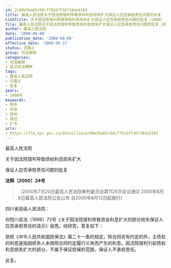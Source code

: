 ```yaml
---
id: 2c90e5ba65c68cf70167f367284a5103
title: 最高人民法院关于因法院错判导致债权利息损失扩大保证人应否承担责任问题的批复
LinkTitle: 关于因法院错判导致债权利息损失扩大保证人应否承担责任问题的批复（2000）
file: 最高人民法院关于因法院错判导致债权利息损失扩大保证人应否承担责任问题的批复_20000808_2c90e5ba65c68cf70167f367284a5103.docx
author: 最高人民法院
date: '2000-08-08'
publication_date: '2000-08-08'
effective_date: '2000-08-12'
status: 已废止
group: 司法解释
categories:
- 司法解释
- 高法司法解释
tags:
- 最高人民法院
- 已废止
- 批复
years:
- 2000年
keywords:
- 损失
- 利息
- 债权
- 保证
- 扩大
urls:
- https://flk.npc.gov.cn/detail?id=2c90e5ba65c68cf70167f367284a5103
---
```


最高人民法院

关于因法院错判导致债权利息损失扩大

保证人应否承担责任问题的批复

**法释〔2000〕24号**

> （2000年7月20日最高人民法院审判委员会第1126次会议通过 2000年8月8日最高人民法院公告公布 自2000年8月12日起施行）

四川省高级人民法院：

你院川高法〔1999〕72号《关于因法院错判导致资金利息扩大的部分损失保证人应否承担责任的请示》收悉。经研究，答复如下：

依照《中华人民共和国担保法》第二十一条的规定，除合同另有约定的外，主债权的利息是指因债务人未按照合同约定履行义务而产生的利息。因法院错判引起债权利息损失扩大的部分，不属于保证担保的范围，保证人不承担责任。

此复。
